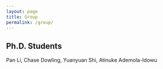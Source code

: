 ```yaml
---
layout: page
title: Group
permalink: /group/
---
```


## Ph.D. Students

Pan Li, Chase Dowling, Yuanyuan Shi, Atinuke Ademola-Idowu

<script>
  (function(i,s,o,g,r,a,m){i['GoogleAnalyticsObject']=r;i[r]=i[r]||function(){
  (i[r].q=i[r].q||[]).push(arguments)},i[r].l=1*new Date();a=s.createElement(o),
  m=s.getElementsByTagName(o)[0];a.async=1;a.src=g;m.parentNode.insertBefore(a,m)
  })(window,document,'script','https://www.google-analytics.com/analytics.js','ga');

  ga('create', 'UA-61671917-1', 'auto');
  ga('send', 'pageview');

</script>
